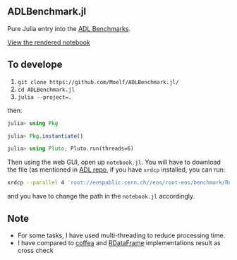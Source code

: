 ## ADLBenchmark.jl
Pure Julia entry into the [ADL Benchmarks](https://github.com/iris-hep/adl-benchmarks-index).

[View the rendered notebook](https://moelf.github.io/ADLBenchmark.jl/)

## To develope
1. `git clone https://github.com/Moelf/ADLBenchmark.jl/`
2. `cd ADLBenchmark.jl`
3. `julia --project=.`

then:
```julia
julia> using Pkg

julia> Pkg.instantiate()

julia> using Pluto; Pluto.run(threads=6)
```

Then using the web GUI, open up `notebook.jl`. You will have to download the file (as mentioned in [ADL repo](https://github.com/iris-hep/adl-benchmarks-index/blob/master/README.md#input-data-files),
if you have `xrdcp` installed, you can run:
```bash
xrdcp --parallel 4 'root://eospublic.cern.ch//eos/root-eos/benchmark/Run2012B_SingleMu.root' ./
```

and you have to change the path in the `notebook.jl` accordingly.

## Note
- For some tasks, I have used multi-threading to reduce processing time.
- I have compared to [coffea](https://github.com/CoffeaTeam/coffea-benchmarks/tree/master) and [RDataFrame](https://github.com/root-project/opendata-benchmarks)
implementations result as cross check 

